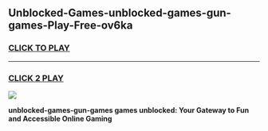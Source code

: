 
## Unblocked-Games-unblocked-games-gun-games-Play-Free-ov6ka
<h3>
<a href="https://premium76.site?title=unblocked-games-gun-games&ref=20A">CLICK TO PLAY</a></h3>
<hr>

<h3>
<a href="https://premium76.site?title=unblocked-games-gun-games&ref=20A">CLICK 2 PLAY</a>
  
</h3>

<a href="https://premium76.site?title=unblocked-games-gun-games&ref=20A"><img src="https://clearcache.store/games.png"></a>


**unblocked-games-gun-games games unblocked: Your Gateway to Fun and Accessible Online Gaming**
